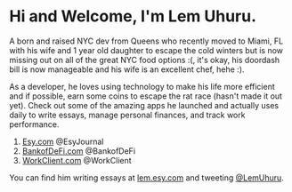 # Hi and Welcome, I'm Lem Uhuru. 

A born and raised NYC dev from Queens who recently moved to Miami, FL with his wife and 1 year old daughter to escape the cold winters but is now missing out on all of the great NYC food options :(, it's okay, his doordash bill is now manageable and his wife is an excellent chef, hehe :).


As a developer, he loves using technology to make his life more efficient and if possible, earn some coins to escape the rat race (hasn't made it out yet). Check out some of the amazing apps he launched and actually uses daily to write essays, manage personal finances, and track work performance.


1. [Esy.com][EsyHome] @EsyJournal
2. [BankofDeFi.com][BankofDeFiHome] @BankofDeFi
3. [WorkClient.com][WorkClientHome] @WorkClient

You can find him writing essays at [lem.esy.com][EsyProfile] and tweeting [@LemUhuru][TwitterProfile].


[EsyHome]: https://www.esy.com
[BankofDeFiHome]: https://www.bankofdefi.com
[WorkClientHome]: https://www.workclient.com
[TwitterProfile]: https://twitter.com/LemUhuru
[EsyProfile]: https://lem.esy.com